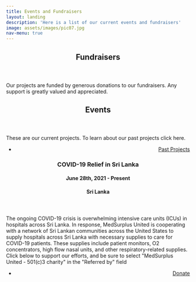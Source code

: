 ```yaml
---
title: Events and Fundraisers
layout: landing
description: 'Here is a list of our current events and fundraisers'
image: assets/images/pic07.jpg
nav-menu: true
---
```


<!-- Main -->
<div id="main">

<!-- One -->
<section id="one">
	<div class="inner">
		<header class="major">
			<h2>Fundraisers </h2>
		</header>
		<p>Our projects are funded by generous donations to our fundraisers. Any support is greatly valued and appreciated. </p>
	</div>
</section>
<!-- <section id="two" class="spotlights">
</section> -->
<section id="one">
	<div class="inner">
		<header class="major">
			<h2>Events</h2>
		</header>
		<p>These are our current projects. To learn about our past projects click here.</p>
		<ul class="actions">
		<li><a href="Past Projects.html" class="button" style="float: right;">Past Projects</a></li>
		</ul>
	</div>
</section>
<!-- Two -->
<section id="two" class="spotlights">
	<section>
		<div class="content">
			<div class="inner">
				<header class="major">
					<h3>COVID-19 Relief in Sri Lanka </h3>
					<h4>June 28th, 2021 - Present</h4>
					<h4>Sri Lanka</h4>
				</header>
				<p>The ongoing COVID-19 crisis is overwhelming intensive care units (ICUs) in hospitals across Sri Lanka. In response, MedSurplus United is cooperating with a network of Sri Lankan communities across the United States to supply hospitals across Sri Lanka with necessary supplies to care for COVID-19 patients. These supplies include patient monitors, O2 concentrators, high flow nasal units, and other respiratory-related supplies. Click below to support our efforts, and be sure to select "MedSurplus United - 501(c)3 charity" in the "Referred by" field</p>
				<ul class="actions">
				<li><a href="https://www.gofundme.com/f/Sri-Lanka-Covid-Help-ICU-Oxygen" class="button" style="float: right;">Donate</a></li>
				</ul>
			</div>
		</div>
	</section>
</section>

</div>
